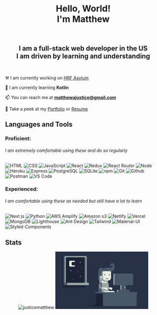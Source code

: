 <h1 align="center">Hello, World!<br>I'm Matthew</h1>
<br>
<h2 align="center">I am a full-stack web developer in the US<br>I am driven by learning and understanding</h2>
<br>

⚒ I am currently working on [HRF Asylum](https://github.com/Lambda-School-Labs/human-rights-first-asylum-fe-a)

🌱 I am currently learning **Kotlin**

📫 You can reach me at **matthewajustice@gmail.com**

👀 Take a peek at my [Portfolio](https://justice-portfolio.vercel.app/) or [Resume](https://docs.google.com/document/d/1XSTyd6zWcjnw9IMolWHHrZOU9A4LkUAu6DNpRCtfxvA/edit?usp=sharing)
<br>
## Languages and Tools
### Proficient:
###### I am extremely comfortable using these and do so regularly
![HTML](https://img.shields.io/badge/HTML-2E3440?style=for-the-badge&logo=html5)
![CSS](https://img.shields.io/badge/CSS-2E3440?style=for-the-badge&logo=css3)
![JavaScript](https://img.shields.io/badge/JavaScript-2E3440?style=for-the-badge&logo=javascript)
![React](https://img.shields.io/badge/React-2E3440?style=for-the-badge&logo=react)
![Redux](https://img.shields.io/badge/Redux-2E3440?style=for-the-badge&logo=redux)
![React Router](https://img.shields.io/badge/React%20Router-2E3440?style=for-the-badge&logo=react%20router)
![Node](https://img.shields.io/badge/Node-2E3440?style=for-the-badge&logo=node.js)
![Heroku](https://img.shields.io/badge/Heroku-2E3440?style=for-the-badge&logo=heroku)
![Express](https://img.shields.io/badge/Express-2E3440?style=for-the-badge&logo=express)
![PostgreSQL](https://img.shields.io/badge/PostgreSQL-2E3440?style=for-the-badge&logo=postgresql)
![SQLite](https://img.shields.io/badge/SQLite-2E3440?style=for-the-badge&logo=sqlite)
![npm](https://img.shields.io/badge/npm-2E3440?style=for-the-badge&logo=npm)
![Git](https://img.shields.io/badge/Git-2E3440?style=for-the-badge&logo=Git)
![Github](https://img.shields.io/badge/GitHub-2E3440?style=for-the-badge&logo=github)
![Postman](https://img.shields.io/badge/Postman-2E3440?style=for-the-badge&logo=Postman)
![VS Code](https://img.shields.io/badge/VS%20Code-2E3440?style=for-the-badge&logo=visual%20studio)
  
### Experienced:
###### I am comfortable using these as needed but still have a lot to learn
![Next js](https://img.shields.io/badge/Next%20js-2E3440?style=for-the-badge&logo=next.js)
![Python](https://img.shields.io/badge/Python-2E3440?style=for-the-badge&logo=python)
![AWS Amplify](https://img.shields.io/badge/Amplify-2E3440?style=for-the-badge&logo=aws%20amplify)
![Amazon s3](https://img.shields.io/badge/Amazon%20s3-2E3440?style=for-the-badge&logo=Amazon%20S3)
![Netlify](https://img.shields.io/badge/Netlify-2E3440?style=for-the-badge&logo=netlify)
![Vercel](https://img.shields.io/badge/Vercel-2E3440?style=for-the-badge&logo=vercel)
![MongoDB](https://img.shields.io/badge/MongoDB-2E3440?style=for-the-badge&logo=mongodb)
![Lighthouse](https://img.shields.io/badge/Lighthouse-2E3440?style=for-the-badge&logo=lighthouse)
![Ant Design](https://img.shields.io/badge/Ant%20Design-2E3440?style=for-the-badge&logo=ant%20design)
![Tailwind](https://img.shields.io/badge/Tailwind%20CSS-2E3440?style=for-the-badge&logo=tailwind%20css)
![Material-UI](https://img.shields.io/badge/Material%20UI-2E3440?style=for-the-badge&logo=material-ui)
![Styled-Components](https://img.shields.io/badge/Styled%20Components-2E3440?style=for-the-badge&logo=styled-components)

<h2 align="left">Stats</h2>

<p align="center">
<img src="https://github-readme-stats.vercel.app/api?username=justicematthew&show_icons=true&locale=en&&theme=nord&&layout=compact&hide_border=true&count_private=true&line_height=23&border_radius=false" alt="justicematthew" />
<img alt="Night Coding" src="https://raw.githubusercontent.com/JusticeMatthew/JusticeMatthew/main/assets/Night-Coding.gif"/>
</p>
